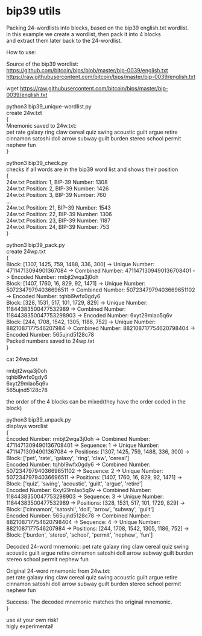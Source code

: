 # bip39 utils</br>

Packing 24-wordlists into blocks, based on the bip39 english.txt wordlist.</br>
in this example we create a wordlist, then pack it into 4 blocks</br>
and extract them later back to the 24-wordlist.</br>

How to use:</br>

Source of the bip39 wordlist:</br>
https://github.com/bitcoin/bips/blob/master/bip-0039/english.txt</br>
https://raw.githubusercontent.com/bitcoin/bips/master/bip-0039/english.txt</br>

wget https://raw.githubusercontent.com/bitcoin/bips/master/bip-0039/english.txt</br>


python3 bip39_unique-wordlist.py</br>
create 24w.txt</br>
{</br>
Mnemonic saved to 24w.txt:</br>
pet rate galaxy ring claw cereal quiz swing acoustic guilt argue retire cinnamon satoshi doll arrow subway guilt burden stereo school permit nephew fun</br>
}</br>

python3 bip39_check.py</br>
checks if all words are in the bip39 word list and shows their position</br>
{</br>
24w.txt Position: 1, BIP-39 Number: 1308</br>
24w.txt Position: 2, BIP-39 Number: 1426</br>
24w.txt Position: 3, BIP-39 Number: 760</br>
...</br>
24w.txt Position: 21, BIP-39 Number: 1543</br>
24w.txt Position: 22, BIP-39 Number: 1306</br>
24w.txt Position: 23, BIP-39 Number: 1187</br>
24w.txt Position: 24, BIP-39 Number: 753</br>
}</br>


python3 bip39_pack.py</br>
create 24wp.txt</br>
{</br>
Block: [1307, 1425, 759, 1488, 336, 300] -> Unique Number: 47114713094901367084 -> Combined Number: 4711471309490136708401 -> Encoded Number: rmbjt2wqa3j0oh</br>
Block: [1407, 1760, 16, 829, 92, 1471] -> Unique Number: 50723479794036696511 -> Combined Number: 5072347979403669651102 -> Encoded Number: tqhbl9wfx0gdy6</br>
Block: [328, 1531, 517, 101, 1729, 829] -> Unique Number: 11844383500477532989 -> Combined Number: 1184438350047753298903 -> Encoded Number: 6xyt29mlao5q6v</br>
Block: [244, 1708, 1542, 1305, 1186, 752] -> Unique Number: 8821087177546207984 -> Combined Number: 882108717754620798404 -> Encoded Number: 565ujnd5128c78</br>
Packed numbers saved to 24wp.txt</br>
}</br>

cat 24wp.txt</br>

rmbjt2wqa3j0oh</br>
tqhbl9wfx0gdy6</br>
6xyt29mlao5q6v</br>
565ujnd5128c78</br>

the order of the 4 blocks can be mixed(they have the order coded in the block)</br>


python3 bip39_unpack.py</br>
displays wordlist</br>
{</br>
Encoded Number: rmbjt2wqa3j0oh -> Combined Number: 4711471309490136708401 -> Sequence: 1 -> Unique Number: 47114713094901367084 -> Positions: [1307, 1425, 759, 1488, 336, 300] -> Block: ['pet', 'rate', 'galaxy', 'ring', 'claw', 'cereal']</br>
Encoded Number: tqhbl9wfx0gdy6 -> Combined Number: 5072347979403669651102 -> Sequence: 2 -> Unique Number: 50723479794036696511 -> Positions: [1407, 1760, 16, 829, 92, 1471] -> Block: ['quiz', 'swing', 'acoustic', 'guilt', 'argue', 'retire']</br>
Encoded Number: 6xyt29mlao5q6v -> Combined Number: 1184438350047753298903 -> Sequence: 3 -> Unique Number: 11844383500477532989 -> Positions: [328, 1531, 517, 101, 1729, 829] -> Block: ['cinnamon', 'satoshi', 'doll', 'arrow', 'subway', 'guilt']</br>
Encoded Number: 565ujnd5128c78 -> Combined Number: 882108717754620798404 -> Sequence: 4 -> Unique Number: 8821087177546207984 -> Positions: [244, 1708, 1542, 1305, 1186, 752] -> Block: ['burden', 'stereo', 'school', 'permit', 'nephew', 'fun']</br>

Decoded 24-word mnemonic:
pet rate galaxy ring claw cereal quiz swing acoustic guilt argue retire cinnamon satoshi doll arrow subway guilt burden stereo school permit nephew fun</br>

Original 24-word mnemonic from 24w.txt:</br>
pet rate galaxy ring claw cereal quiz swing acoustic guilt argue retire cinnamon satoshi doll arrow subway guilt burden stereo school permit nephew fun</br>

Success: The decoded mnemonic matches the original mnemonic.</br>
}


use at your own risk!</br>
higly experimental!</br>
